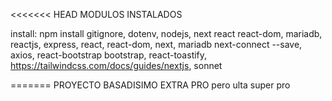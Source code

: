 <<<<<<< HEAD
MODULOS INSTALADOS

install:
    npm install gitignore,
    dotenv,
    nodejs,
    next react react-dom,
    mariadb,
    reactjs,
    express, 
    react,
    react-dom, 
    next,
    mariadb next-connect --save,
    axios,
    react-bootstrap bootstrap,
    react-toastify,
    https://tailwindcss.com/docs/guides/nextjs,
    sonnet
    
=======
PROYECTO BASADISIMO EXTRA PRO pero ulta super pro

